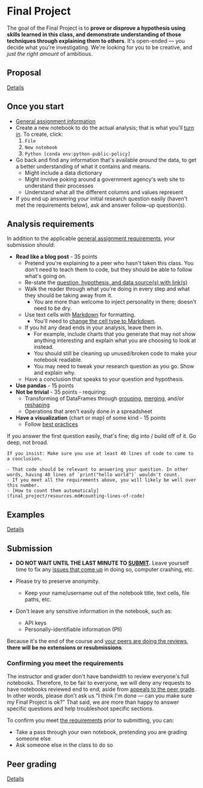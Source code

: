 # Final Project

The goal of the Final Project is to **prove or disprove a hypothesis using skills learned in this class, and demonstrate understanding of those techniques through explaining them to others**. It's open-ended — you decide what you're investigating. We're looking for you to be creative, and _just the right amount_ of ambitious.

## Proposal

[Details](final_project/proposal.md)

## Once you start

- [General assignment information](assignments.md)
- Create a new notebook to do the actual analysis; that is what you'll [turn in](#submission). To create, click:
  1. `File`
  1. `New notebook`
  1. `Python [conda env:python-public-policy]`
- Go back and find any information that's available _around_ the data, to get a better understanding of what it contains and means.
  - Might include a data dictionary
  - Might involve poking around a government agency's web site to understand their processes
  - Understand what all the different columns and values represent
- If you end up answering your initial research question easily (haven't met the requirements below), ask and answer follow-up question(s).

## Analysis requirements

In addition to the applicable [general assignment requirements](syllabus.md#assignment-scoring), your submission should:

<!-- make sure edits here are reflected in extras/scripts/final_project_check.py -->

- **Read like a blog post** - 35 points
  - Pretend you're explaining to a peer who hasn't taken this class. You don't need to teach them to code, but they should be able to follow what's going on.
  - Re-state the [question, hypothesis, and data source(s) with link(s)](final_project/proposal.md#format)
  - Walk the reader through what you're doing in every step and what they should be taking away from it.
    - You are more than welcome to inject personality in there; doesn't need to be dry.
  - Use text cells with [Markdown](https://www.markdownguide.org/basic-syntax/) for formatting.
    - You'll need to [change the cell type to Markdown](https://jupyter-notebook.readthedocs.io/en/stable/examples/Notebook/Working%20With%20Markdown%20Cells.html#Markdown-Cells).
  - If you hit any dead ends in your analysis, leave them in.
    - For example, include charts that you generate that may not show anything interesting and explain what you are choosing to look at instead.
    - You should still be cleaning up unused/broken code to make your notebook readable.
    - You may need to tweak your research question as you go. Show and explain why.
  - Have a conclusion that speaks to your question and hypothesis.
- **Use pandas** - 15 points
- **Not be trivial** - 35 points - requiring:
  - Transforming of DataFrames through [grouping](https://pandas.pydata.org/pandas-docs/stable/user_guide/groupby.html), [merging](https://pandas.pydata.org/pandas-docs/stable/user_guide/merging.html#database-style-dataframe-or-named-series-joining-merging), and/or [reshaping](https://pandas.pydata.org/docs/user_guide/reshaping.html)
  - Operations that aren't easily done in a spreadsheet
- **Have a visualization** (chart or map) of some kind - 15 points
  - Follow [best practices](https://xdgov.github.io/data-design-standards/)

If you answer the first question easily, that's fine; dig into / build off of it. Go deep, not broad.

```{dropdown} Is the subjectivity of "trivial" stressing you out?
If you insist: Make sure you use at least 40 lines of code to come to a conclusion.

- That code should be relevant to answering your question. In other words, having 40 lines of `print("hello world")` wouldn't count.
- If you meet all the requirements above, you will likely be well over this number.
- [How to count them automaticaly](final_project/resources.md#counting-lines-of-code)
```

## Examples

[Details](final_project/examples.md)

## Submission

- **DO NOT WAIT UNTIL THE LAST MINUTE TO [SUBMIT](assignments.md#submission).** Leave yourself time to fix any [issues that come up](assignments.md#common-issues) in doing so, computer crashing, etc.
- Please try to preserve anonymity.
  - Keep your name/username out of the notebook title, text cells, file paths, etc.
  
- Don't leave any sensitive information in the notebook, such as:
  - API keys
  - Personally-identifiable information (PII)

Because it's the end of the course and [your peers are doing the reviews](final_project/peer_grading.md), **there will be no extensions or resubmissions**.

### Confirming you meet the requirements

The instructor and grader don't have bandwidth to review everyone's full notebooks. Therefore, to be fair to everyone, we will deny any requests to have notebooks reviewed end to end, aside from [appeals to the peer grade](final_project/peer_grading.md). In other words, please don't ask us "I think I'm done — can you make sure my Final Project is ok?" That said, we are more than happy to answer specific questions and help troubleshoot specific sections.

To confirm you meet [the requirements](#analysis-requirements) prior to submitting, you can:

- Take a pass through your own notebook, pretending you are grading someone else
- Ask someone else in the class to do so



## Peer grading

[Details](final_project/peer_grading.md)
